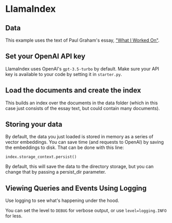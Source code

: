 # LlamaIndex

## Data
This example uses the text of Paul Graham's essay, ["What I Worked On"](http://paulgraham.com/worked.html). 

## Set your OpenAI API key
LlamaIndex uses OpenAI's `gpt-3.5-turbo` by default. Make sure your API key is available to your code by setting it in `starter.py`.

## Load the documents and create the index
This builds an index over the documents in the data folder (which in this case just consists of the essay text, but could contain many documents).

## Storing your data
By default, the data you just loaded is stored in memory as a series of vector embeddings. You can save time (and requests to OpenAI) by saving the embeddings to disk. That can be done with this line:
```
index.storage_context.persist()
```
By default, this will save the data to the directory storage, but you can change that by passing a persist_dir parameter.

## Viewing Queries and Events Using Logging
Use logging to see what's happening under the hood.

You can set the level to `DEBUG` for verbose output, or use `level=logging.INFO` for less.
